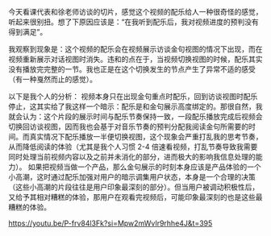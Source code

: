 今天看课代表和徐老师访谈的切片，感觉这个视频的配乐给人一种很奇怪的感觉，听起来很别扭。想了下原因应该是：“在我听到配乐后，我对视频进度的预判没有得到满足”。

我观察到现象是：这个视频的配乐会在视频展示访谈金句视图的情况下出现，而在视频重新展示对话视图时消失。违和的点在于，当视频切换视图的时候，配乐其实没有播放完完整的一节。我也正是在这个切换发生的节点产生了异常不适的感受（有一种戛然而止的感觉）。

以下是我个人的分析：
视频本身只在出现金句重点时配乐，回到访谈视图时配乐停止，这其实给了我这样一个暗示：配乐是和金句展示高度绑定的。那很自然，我就会认为：这个片段的展示时间与配乐节奏保持一致，一段配乐播放完成后视频会切换回访谈视图，因而我也会基于对音乐节奏的预判分配我阅读金句所需要的时间。而真实情况下配乐播放一半便切换视图，这个现象会严重打乱我的思考节奏，从而降低阅读的体验（尤其是我个人习惯 2-4 倍速看视频，打乱节奏导致我需要同时处理当前视频内容以及之前并未消化的部分，进而极大的影响我信息处理的能力）。
如果把视频当做一个产品，那么金句展示的时刻本身应该是产品体验的一个小高潮，这时通过配乐加强对用户的暗示调集用户状态，本身是一个合理的决策（这些小高潮的片段往往是用户印象最深刻的部分）。但当用户被调动积极性后，又给予其相对糟糕的体验，那用户在观看完视频后，可能印象最深刻的也是这些最糟糕的体验。

https://youtu.be/P-frv84l3Fk?si=Mpw2mWvIr9rhhe4J&t=395
